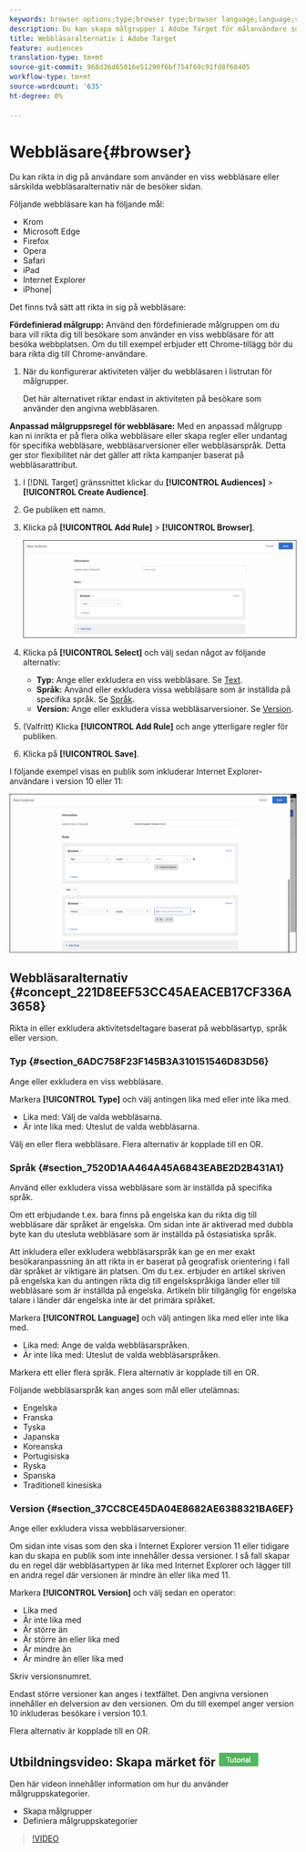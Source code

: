 ```yaml
---
keywords: browser options;type;browser type;browser language;language;version;browser version
description: Du kan skapa målgrupper i Adobe Target för målanvändare som använder en viss webbläsare eller särskilda webbläsaralternativ när de besöker din sida.
title: Webbläsaralternativ i Adobe Target
feature: audiences
translation-type: tm+mt
source-git-commit: 968d36d65016e51290f6bf754f69c91fd8f68405
workflow-type: tm+mt
source-wordcount: '635'
ht-degree: 0%

---
```



# Webbläsare{#browser}

Du kan rikta in dig på användare som använder en viss webbläsare eller särskilda webbläsaralternativ när de besöker sidan.

Följande webbläsare kan ha följande mål:

* Krom
* Microsoft Edge
* Firefox
* Opera
* Safari
* iPad
* Internet Explorer
* iPhone|

Det finns två sätt att rikta in sig på webbläsare:

**Fördefinierad målgrupp:** Använd den fördefinierade målgruppen om du bara vill rikta dig till besökare som använder en viss webbläsare för att besöka webbplatsen. Om du till exempel erbjuder ett Chrome-tillägg bör du bara rikta dig till Chrome-användare.

1. När du konfigurerar aktiviteten väljer du webbläsaren i listrutan för målgrupper.

   Det här alternativet riktar endast in aktiviteten på besökare som använder den angivna webbläsaren.

**Anpassad målgruppsregel för webbläsare:** Med en anpassad målgrupp kan ni inrikta er på flera olika webbläsare eller skapa regler eller undantag för specifika webbläsare, webbläsarversioner eller webbläsarspråk. Detta ger stor flexibilitet när det gäller att rikta kampanjer baserat på webbläsarattribut.

1. I [!DNL Target] gränssnittet klickar du **[!UICONTROL Audiences]** > **[!UICONTROL Create Audience]**.
1. Ge publiken ett namn.
1. Klicka på **[!UICONTROL Add Rule]** > **[!UICONTROL Browser]**.

   ![Regler > Bläddra](assets/target_browser.png)

1. Klicka på **[!UICONTROL Select]** och välj sedan något av följande alternativ:

   * **Typ:** Ange eller exkludera en viss webbläsare. Se [Text](/help/c-target/c-audiences/c-target-rules/browser.md#section_6ADC758F23F145B3A310151546D83D56).
   * **Språk:** Använd eller exkludera vissa webbläsare som är inställda på specifika språk. Se [Språk](/help/c-target/c-audiences/c-target-rules/browser.md#section_7520D1AA464A45A6843EABE2D2B431A1).
   * **Version:** Ange eller exkludera vissa webbläsarversioner. Se [Version](/help/c-target/c-audiences/c-target-rules/browser.md#section_37CC8CE45DA04E8682AE6388321BA6EF).

1. (Valfritt) Klicka **[!UICONTROL Add Rule]** och ange ytterligare regler för publiken.
1. Klicka på **[!UICONTROL Save]**.

I följande exempel visas en publik som inkluderar Internet Explorer-användare i version 10 eller 11:

![Mål IE 10 och 11](/help/c-target/c-audiences/c-target-rules/assets/target_ie-10-11.png)

## Webbläsaralternativ {#concept_221D8EEF53CC45AEACEB17CF336A3658}

Rikta in eller exkludera aktivitetsdeltagare baserat på webbläsartyp, språk eller version.

### Typ {#section_6ADC758F23F145B3A310151546D83D56}

Ange eller exkludera en viss webbläsare.

Markera **[!UICONTROL Type]** och välj antingen lika med eller inte lika med.

* Lika med: Välj de valda webbläsarna.
* Är inte lika med: Uteslut de valda webbläsarna.

Välj en eller flera webbläsare. Flera alternativ är kopplade till en OR.

### Språk {#section_7520D1AA464A45A6843EABE2D2B431A1}

Använd eller exkludera vissa webbläsare som är inställda på specifika språk.

Om ett erbjudande t.ex. bara finns på engelska kan du rikta dig till webbläsare där språket är engelska. Om sidan inte är aktiverad med dubbla byte kan du utesluta webbläsare som är inställda på östasiatiska språk.

Att inkludera eller exkludera webbläsarspråk kan ge en mer exakt besökaranpassning än att rikta in er baserat på geografisk orientering i fall där språket är viktigare än platsen. Om du t.ex. erbjuder en artikel skriven på engelska kan du antingen rikta dig till engelskspråkiga länder eller till webbläsare som är inställda på engelska. Artikeln blir tillgänglig för engelska talare i länder där engelska inte är det primära språket.

Markera **[!UICONTROL Language]** och välj antingen lika med eller inte lika med.

* Lika med: Ange de valda webbläsarspråken.
* Är inte lika med: Uteslut de valda webbläsarspråken.

Markera ett eller flera språk. Flera alternativ är kopplade till en OR.

Följande webbläsarspråk kan anges som mål eller utelämnas:

* Engelska
* Franska
* Tyska
* Japanska
* Koreanska
* Portugisiska
* Ryska
* Spanska
* Traditionell kinesiska

### Version {#section_37CC8CE45DA04E8682AE6388321BA6EF}

Ange eller exkludera vissa webbläsarversioner.

Om sidan inte visas som den ska i Internet Explorer version 11 eller tidigare kan du skapa en publik som inte innehåller dessa versioner. I så fall skapar du en regel där webbläsartypen är lika med Internet Explorer och lägger till en andra regel där versionen är mindre än eller lika med 11.

Markera **[!UICONTROL Version]** och välj sedan en operator:

* Lika med
* Är inte lika med
* Är större än
* Är större än eller lika med
* Är mindre än
* Är mindre än eller lika med

Skriv versionsnumret.

Endast större versioner kan anges i textfältet. Den angivna versionen innehåller en delversion av den versionen. Om du till exempel anger version 10 inkluderas besökare i version 10.1.

Flera alternativ är kopplade till en OR.

## Utbildningsvideo: Skapa märket för ![självstudiekurser för publiker](/help/assets/tutorial.png)

Den här videon innehåller information om hur du använder målgruppskategorier.

* Skapa målgrupper
* Definiera målgruppskategorier

>[!VIDEO](https://video.tv.adobe.com/v/17392)